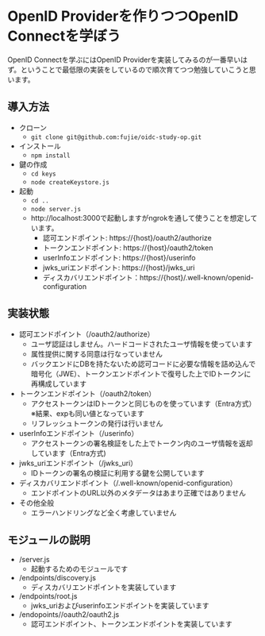 # OpenID Providerを作りつつOpenID Connectを学ぼう  

OpenID Connectを学ぶにはOpenID Providerを実装してみるのが一番早いはず。ということで最低限の実装をしているので順次育てつつ勉強していこうと思います。  

## 導入方法
- クローン
    - ``git clone git@github.com:fujie/oidc-study-op.git``  
- インストール
    - ``npm install``  
- 鍵の作成
    - ``cd keys``  
    - ``node createKeystore.js``  
- 起動
    - ``cd ..``
    - ``node server.js``
    - http://localhost:3000で起動しますがngrokを通して使うことを想定しています。
        - 認可エンドポイント: https://{host}/oauth2/authorize
        - トークンエンドポイント: https://{host}/oauth2/token
        - userInfoエンドポイント: https://{host}/userinfo
        - jwks_uriエンドポイント: https://{host}/jwks_uri
        - ディスカバリエンドポイント：https://{host}/.well-known/openid-configuration

## 実装状態
- 認可エンドポイント（/oauth2/authorize）
    - ユーザ認証はしません。ハードコードされたユーザ情報を使っています
    - 属性提供に関する同意は行なっていません
    - バックエンドにDBを持たないため認可コードに必要な情報を詰め込んで暗号化（JWE）、トークンエンドポイントで復号した上でIDトークンに再構成しています
- トークンエンドポイント（/oauth2/token）
    - アクセストークンはIDトークンと同じものを使っています（Entra方式）※結果、expも同い値となっています
    - リフレッシュトークンの発行は行いません
- userInfoエンドポイント（/userinfo）
    - アクセストークンの署名検証をした上でトークン内のユーザ情報を返却しています（Entra方式)
- jwks_uriエンドポイント（/jwks_uri）
    - IDトークンの署名の検証に利用する鍵を公開しています
- ディスカバリエンドポイント（/.well-known/openid-configuration）
    - エンドポイントのURL以外のメタデータはあまり正確ではありません
- その他全般
    - エラーハンドリングなど全く考慮していません

## モジュールの説明
- /server.js
    - 起動するためのモジュールです
- /endpoints/discovery.js
    - ディスカバリエンドポイントを実装しています
- /endpoints/root.js
    - jwks_uriおよびuserinfoエンドポイントを実装しています
- /endopoints//oauth2/oauth2.js
    - 認可エンドポイント、トークンエンドポイントを実装しています
